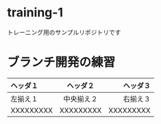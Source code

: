 # training-1
トレーニング用のサンプルリポジトリです
# ブランチ開発の練習

| ヘッダ１ | ヘッダ２ | ヘッダ３ |
| :--- | :---: | ---: |
| 左揃え１ | 中央揃え２ | 右揃え３ |
| XXXXXXXXX | XXXXXXXXX | XXXXXXXXX |